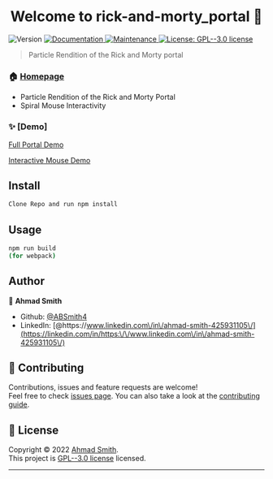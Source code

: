<h1 align="center">Welcome to rick-and-morty_portal 👋</h1>
<p>
  <img alt="Version" src="https://img.shields.io/badge/version-1.0.0-blue.svg?cacheSeconds=2592000" />
  <a href="https://github.com/ABSmith4/Rick-and-Morty_Portal#readme" target="_blank">
    <img alt="Documentation" src="https://img.shields.io/badge/documentation-yes-brightgreen.svg" />
  </a>
  <a href="https://github.com/ABSmith4/Rick-and-Morty_Portal/graphs/commit-activity" target="_blank">
    <img alt="Maintenance" src="https://img.shields.io/badge/Maintained%3F-yes-green.svg" />
  </a>
  <a href="https://github.com/ABSmith4/Rick-and-Morty_Portal/blob/master/LICENSE" target="_blank">
    <img alt="License: GPL--3.0 license" src="https://img.shields.io/github/license/ABSmith4/rick-and-morty_portal" />
  </a>
</p>

> Particle Rendition of the Rick and Morty portal

### 🏠 [Homepage](https://github.com/ABSmith4/Rick-and-Morty_Portal#readme)

* Particle Rendition of the Rick and Morty Portal
* Spiral Mouse Interactivity

### ✨ [Demo]

[Full Portal Demo](gifs/Full%20Portal.GIF)

[Interactive Mouse Demo](gifs/Mouse%20Interactive.GIF)

## Install

```sh
Clone Repo and run npm install
```

## Usage

```sh
npm run build 
(for webpack)
```

## Author

👤 **Ahmad Smith**

* Github: [@ABSmith4](https://github.com/ABSmith4)
* LinkedIn: [@https:\/\/www.linkedin.com\/in\/ahmad-smith-425931105\/](https://linkedin.com/in/https:\/\/www.linkedin.com\/in\/ahmad-smith-425931105\/)

## 🤝 Contributing

Contributions, issues and feature requests are welcome!<br />Feel free to check [issues page](https://github.com/ABSmith4/Rick-and-Morty_Portal/issues). You can also take a look at the [contributing guide](https://github.com/ABSmith4/Rick-and-Morty_Portal/blob/master/CONTRIBUTING.md).

## 📝 License

Copyright © 2022 [Ahmad Smith](https://github.com/ABSmith4).<br />
This project is [GPL--3.0 license](https://github.com/ABSmith4/Rick-and-Morty_Portal/blob/master/LICENSE) licensed.

***